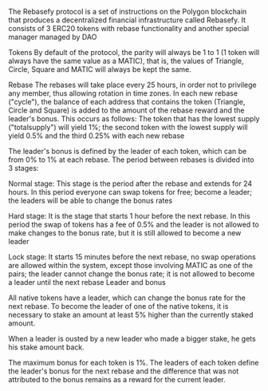 The Rebasefy protocol is a set of instructions on the Polygon blockchain that produces a decentralized financial infrastructure called Rebasefy. It consists of 3 ERC20 tokens with rebase functionality and another special manager managed by DAO

Tokens
By default of the protocol, the parity will always be 1 to 1 (1 token will always have the same value as a MATIC), that is, the values ​​of Triangle, Circle, Square and MATIC will always be kept the same. 

Rebase
The rebases will take place every 25 hours, in order not to privilege any member, thus allowing rotation in time zones. 
In each new rebase ("cycle"), the balance of each address that contains the token (Triangle, Circle and Square) is added to the amount of the rebase reward and the leader's bonus. This occurs as follows: 
The token that has the lowest supply ("totalsupply") will yield 1%; the second token with the lowest supply will yield 0.5% and the third 0.25% with each new rebase

The leader's bonus is defined by the leader of each token, which can be from 0% to 1% at each rebase.
The period between rebases is divided into 3 stages:

Normal stage: This stage is the period after the rebase and extends for 24 hours. In this period everyone can swap tokens for free; become a leader; the leaders will be able to change the bonus rates

Hard stage: It is the stage that starts 1 hour before the next rebase. In this period the swap of tokens has a fee of 0.5% and the leader is not allowed to make changes to the bonus rate, but it is still allowed to become a new leader

Lock stage: It starts 15 minutes before the next rebase, no swap operations are allowed within the system, except those involving MATIC as one of the pairs; the leader cannot change the bonus rate; it is not allowed to become a leader until the next rebase
Leader and bonus

All native tokens have a leader, which can change the bonus rate for the next rebase. To become the leader of one of the native tokens, it is necessary to stake an amount at least 5% higher than the currently staked amount. 

When a leader is ousted by a new leader who made a bigger stake, he gets his stake amount back.

The maximum bonus for each token is 1%. The leaders of each token define the leader's bonus for the next rebase and the difference that was not attributed to the bonus remains as a reward for the current leader.

<!--
**rebasefy/rebasefy** is a ✨ _special_ ✨ repository because its `README.md` (this file) appears on your GitHub profile.

Here are some ideas to get you started:

- 🔭 I’m currently working on ...
- 🌱 I’m currently learning ...
- 👯 I’m looking to collaborate on ...
- 🤔 I’m looking for help with ...
- 💬 Ask me about ...
- 📫 How to reach me: ...
- 😄 Pronouns: ...
- ⚡ Fun fact: ...
-->

